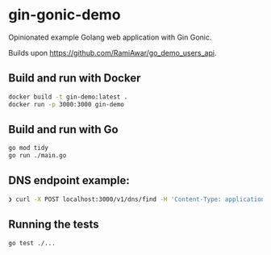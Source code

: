 # gin-gonic-demo

Opinionated example Golang web application with Gin Gonic.

Builds upon https://github.com/RamiAwar/go_demo_users_api.

## Build and run with Docker
```bash
docker build -t gin-demo:latest .
docker run -p 3000:3000 gin-demo
```


## Build and run with Go
```bash
go mod tidy
go run ./main.go
```


## DNS endpoint example:
```bash
❯ curl -X POST localhost:3000/v1/dns/find -H 'Content-Type: application/json' -d '{"x": "123.12", "y": "456.56", "z": "789.89", "vel": "20.0"}'
```


## Running the tests
```bash
go test ./...
```
